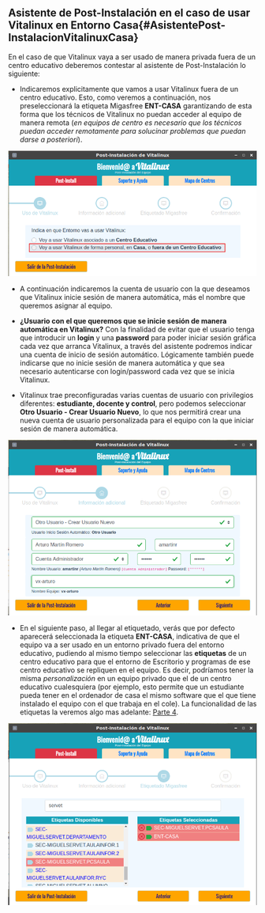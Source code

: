 ## Asistente de Post-Instalación en el caso de usar Vitalinux en Entorno Casa{#AsistentePost-InstalacionVitalinuxCasa}

En el caso de que Vitalinux vaya a ser usado de manera privada fuera de un centro educativo deberemos contestar al asistente de Post-Instalación lo siguiente:

- Indicaremos explicitamente que vamos a usar Vitalinux fuera de un centro educativo.  Esto, como veremos a continuación, nos preseleccionará la etiqueta Migasfree **ENT-CASA** garantizando de esta forma que los técnicos de Vitalinux no puedan acceder al equipo de manera remota (*en equipos de centro es necesario que los técnicos puedan acceder remotamente para solucinar problemas que puedan darse a posteriori*).

<!-- ![Debemos indicar ... ¿Donde usaremos Vitalinux? (Centro Educativo o Casa)](../img/Post-instalacion-8.2.png) -->
![Debemos indicar ... ¿Donde usaremos Vitalinux? (Centro Educativo o Casa)](../img/vitalinux-2-postinstalacion-dialogo1-entorno_casa.png)

- A continuación indicaremos la cuenta de usuario con la que deseamos que Vitalinux inicie sesión de manera automática, más el nombre que queremos asignar al equipo.

-  **¿Usuario con el que queremos que se inicie sesión de manera automática en Vitalinux?** Con la finalidad de evitar que el usuario tenga que introducir un **login** y una **password** para poder iniciar sesión gráfica cada vez que arranca Vitalinux, a través del asistente podremos indicar una cuenta de inicio de sesión automático.  Lógicamente también puede indicarse que no inicie sesión de manera automática y que sea necesario autenticarse con login/password cada vez que se inicia Vitalinux.

-  Vitalinux trae preconfiguradas varias cuentas de usuario con privilegios diferentes: **estudiante, docente y control**, pero podemos seleccionar **Otro Usuario - Crear Usuario Nuevo**, lo que nos permitirá crear una nueva cuenta de usuario personalizada para el equipo con la que iniciar sesión de manera automática.

<!-- ![Al usarlo en un ámbito privado/casa ... ¿Quieres crear tu propia cuenta de usuario?](../img/Post-instalacion-9.2.png)

![¿Quieres que el usuario indicado en la ventana anterior sea Administrador de la Máquina?](../img/Post-instalacion-10.2.png)

![Se te informa de que existen usuarios predefinidos en Vitalinux: estudiante, docente, dga, ...](../img/Post-instalacion-11.2.png)

![¿Quieres modificar o eliminar las cuentas de usuario existentes por defecto en Vitalinux?](../img/Post-instalacion-12.2.png)

![¿Con que usuario quieres que inicie sesión de manera automática Vitalinux?](../img/Post-instalacion-13.2.png) -->

![Al usar Vitalinux en un ámbito privado/casa, ¿Quieres crear tu propia cuenta de usuario? Puedes crear tu propia cuenta de usuario, con perfil de administrador e iniciar que inicie sesión de manera automática con dicha cuenta](../img/vitalinux-2-postinstalacion-dialogo5-entorno_casa-usuario_personalizado.png)

<!-- -  **¿Aceptas el uso de formatos restrictivos no libres necesarios en la reproducción de archivos MP3, DVDs, Windows Media, etc?** Por cuestiones de legalidad es necesario aceptar explícitamente el uso de estos formatos en el caso de querer trabajar con ellos. -->
<!-- ![Deberemos aceptar la licencia del uso de codecs no libres ... ¿Aceptas?](../img/Post-instalacion-7.2.png) -->

-  En el siguiente paso, al llegar al etiquetado, verás que por defecto aparecerá seleccionada la etiqueta **ENT-CASA**, indicativa de que el equipo va a ser usado en un entorno privado fuera del entorno educativo, pudiendo al mismo tiempo seleccionar las **etiquetas** de un centro educativo para que el entorno de Escritorio y programas de ese centro educativo se repliquen en el equipo.  Es decir, podríamos tener la misma *personalización* en un equipo privado que el de un centro educativo cualesquiera (por ejemplo, esto permite que un estudiante pueda tener en el ordenador de casa el mismo software que el que tiene instalado el equipo con el que trabaja en el cole). La funcionalidad de las etiquetas la veremos algo mas adelante: [Parte 4](parte_4_gestion_del_software_en_vitalinux.md).

![En el etiquetado Migasfree tendremos seleccionada por defecto la etiqueta ENT-CASA, pudiendo seleccionar cualquier otra etiqueta de personalización de un centro educativo](../img/vitalinux-2-postinstalacion-dialogo6-etiquetado_ent_casa.png)